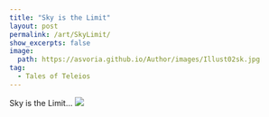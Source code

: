 ```yaml
---
title: "Sky is the Limit"
layout: post
permalink: /art/SkyLimit/
show_excerpts: false
image:
  path: https://asvoria.github.io/Author/images/Illust02sk.jpg
tag:
  - Tales of Teleios
---
```

Sky is the Limit...
![](https://asvoria.github.io/Author/images/Illust02sk.jpg)